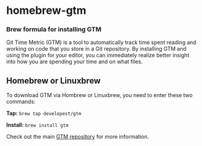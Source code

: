 # homebrew-gtm
### Brew formula for installing GTM

Git Time Metric (GTM) is a tool to automatically track time spent reading and working on code that you store in a Git repository. By installing GTM and using the plugin for your editor, you can immediately realize better insight into how you are spending your time and on what files.

## Homebrew or Linuxbrew

To download GTM via Hombrew or Linuxbrew, you need to enter these two commands:

**Tap:**
`brew tap developest/gtm`

**Install:**
`brew install gtm`

Check out the main [GTM repository](https://github.com/DEVELOPEST/gtm-core) for more information.
